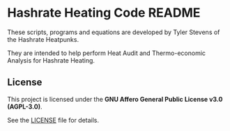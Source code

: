 # Hashrate Heating Code README

These scripts, programs and equations are developed by Tyler Stevens of the Hashrate Heatpunks.

They are intended to help perform Heat Audit and Thermo-economic Analysis for Hashrate Heating.

## License

This project is licensed under the **GNU Affero General Public License v3.0 (AGPL-3.0)**.

See the [LICENSE](LICENSE) file for details.
